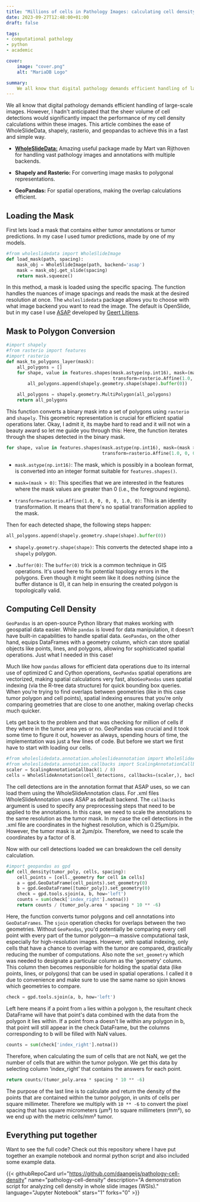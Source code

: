 ```yaml
---
title: "Millions of cells in Pathology Images: calculating cell density"
date: 2023-09-27T12:48:00+01:00
draft: false

tags:
- computational pathology
- python
- academic

cover:
    image: "cover.png"
    alt: "MariaDB Logo"

summary:
    We all know that digital pathology demands efficient handling of large-scale images. However, I hadn't anticipated that the sheer volume of cell detections would significantly impact the performance of my cell density calculations within these images.  This article combines the ease of WholeSlideData, shapely, rasterio, and geopandas to achieve this in a fast and simple way.
---
```


We all know that digital pathology demands efficient handling of large-scale images. However, I hadn't anticipated that the sheer volume of cell detections would significantly impact the performance of my cell density calculations within these images.  This article combines the ease of WholeSlideData, shapely, rasterio, and geopandas to achieve this in a fast and simple way.


- [**WholeSlideData:**](https://github.com/DIAGNijmegen/pathology-whole-slide-data) Amazing useful package made by Mart van Rijthoven for handling vast pathology images and annotations with multiple backends.
  
- **Shapely and Rasterio:** For converting image masks to polygonal representations.
  
- **GeoPandas:** For spatial operations, making the overlap calculations efficient.
  


## Loading the Mask
First lets load a mask that contains either tumor annotations or tumor predictions. In my case I used tumor predictions, made by one of my models. 

```python
#from wholeslidedata import WholeSlideImage
def load_mask(path, spacing):
    mask_obj = WholeSlideImage(path, backend='asap')
    mask = mask_obj.get_slide(spacing)
    return mask.squeeze()
```
In this method, a mask is loaded using the specific spacing. The function handles the nuances of image spacings and reads the mask at the desired resolution at once. The `wholeslidedata` package allows you to choose with what image backend you want to read the image. The default is OpenSlide, but in my case I use [ASAP](https://github.com/computationalpathologygroup/ASAP) developed by [Geert Litjens](https://geertlitjens.nl).

## Mask to Polygon Conversion
```python
#import shapely
#from rasterio import features
#import rasterio
def mask_to_polygons_layer(mask):
    all_polygons = []
    for shape, value in features.shapes(mask.astype(np.int16), mask=(mask > 0),
                                        transform=rasterio.Affine(1.0, 0, 0, 0, 1.0, 0)):
        all_polygons.append(shapely.geometry.shape(shape).buffer(0))

    all_polygons = shapely.geometry.MultiPolygon(all_polygons)
    return all_polygons
```
This function converts a binary mask into a set of polygons using `rasterio` and `shapely`. This geometric representation is crucial for efficient spatial operations later. Okay, I admit it, its maybe hard to read  and it will not win a beauty award so let me guide you through this:
Here, the function iterates through the shapes detected in the binary mask.
```python
for shape, value in features.shapes(mask.astype(np.int16), mask=(mask > 0),
                                    transform=rasterio.Affine(1.0, 0, 0, 0, 1.0, 0)):
```

-   `mask.astype(np.int16)`: The mask, which is possibly in a boolean format, is converted into an integer format suitable for `features.shapes()`.
    
-   `mask=(mask > 0)`: This specifies that we are interested in the features where the mask values are greater than 0 (i.e., the foreground regions).
    
-   `transform=rasterio.Affine(1.0, 0, 0, 0, 1.0, 0)`: This is an identity transformation. It means that there's no spatial transformation applied to the mask.

Then for  each detected shape, the following steps happen:
```python
all_polygons.append(shapely.geometry.shape(shape).buffer(0))
```
-   `shapely.geometry.shape(shape)`: This converts the detected shape into a `shapely` polygon.
    
-   `.buffer(0)`: The `buffer(0)` trick is a common technique in GIS operations. It's used here to fix potential topology errors in the polygons. Even though it might seem like it does nothing (since the buffer distance is 0), it can help in ensuring the created polygon is topologically valid.

## Computing Cell Density
`GeoPandas` is an open-source Python library that makes working with geospatial data easier. While `pandas` is loved for data manipulation, it doesn’t have built-in capabilities to handle spatial data. `GeoPandas`, on the other hand, equips DataFrames with a geometry column, which can store spatial objects like points, lines, and polygons, allowing for sophisticated spatial operations. Just what I needed in this case!

Much like how `pandas` allows for efficient data operations due to its internal use of optimized C and Cython operations, `GeoPandas` spatial operations are vectorized, making spatial calculations very fast, also`GeoPandas` uses spatial indexing (via the R-tree data structure) for quick bounding box queries. When you’re trying to find overlaps between geometries (like in this case tumor polygon and cell points), spatial indexing ensures that you’re only comparing geometries that are close to one another, making overlap checks much quicker.

Lets get back to the problem and that was checking for million of cells if they where in the tumor area yes or no. GeoPandas was crucial and it took some time to figure it out, however as always, spending hours of time, the implementation was just a few lines of code. But before we start we first have to start with loading our cells.

```python
#from wholeslidedata.annotation.wholeslideannotation import WholeSlideAnnotation
#from wholeslidedata.annotation.callbacks import ScalingAnnotationCallback
scaler = ScalingAnnotationCallback(1 / 8)
cells = WholeSlideAnnotation(cell_detections, callbacks=(scaler,), backend='asap')
```

The cell detections are in the annotation format that ASAP uses, so we can load them using the WholeSlideAnnotation class. For .xml files WholeSlideAnnotation uses ASAP as default backend. The `callbacks` argument is used to specify any preprocessing steps that need to be applied to the annotations. In this case, we need to scale the annotations to the same resolution as the tumor mask. In my case the cell detections in the .xml file are coordinates in the highest resolution, which is 0.25μm/pix. However, the tumor mask is at 2μm/pix. Therefore, we need to scale the coordinates by a factor of 8. 

Now with our cell detections loaded we can breakdown the cell density calculation. 
```python
#import geopandas as gpd
def cell_density(tumor_poly, cells, spacing):
    cell_points = [cell._geometry for cell in cells]
    a = gpd.GeoDataFrame(cell_points).set_geometry(0)
    b = gpd.GeoDataFrame([tumor_poly]).set_geometry(0)
    check = gpd.tools.sjoin(a, b, how='left')
    counts = sum(check['index_right'].notna())
    return counts / (tumor_poly.area * spacing * 10 ** -6)
```

Here, the function converts tumor polygons and cell annotations into `GeoDataFrames`. The `sjoin` operation checks for overlaps between the two geometries. Without `GeoPandas`, you'd potentially be comparing every cell point with every part of the tumor polygon—a massive computational task, especially for high-resolution images. However, with spatial indexing, only cells that have a chance to overlap with the tumor are compared, drastically reducing the number of computations. Also note the `set_geometry`  which was needed to designate a particular column as the 'geometry' column. This column then becomes responsible for holding the spatial data (like points, lines, or polygons) that can be used in spatial operations. I called it `0` due to convenience and make sure to use the same name so sjoin knows which geometries to compare. 

```python
check = gpd.tools.sjoin(a, b, how='left')
```
Left here means if a point from `a` lies within a polygon `b`, the resultant check DataFrame will have that point's data combined with the data from the polygon it lies within.
If a point from a doesn't lie within any polygon in b, that point will still appear in the check DataFrame, but the columns corresponding to b will be filled with NaN values.
```python
counts = sum(check['index_right'].notna())
```
Therefore, when calculating the sum of cells that are not NaN, we get the number of cells that are within the tumor polygon. We get this data by selecting column 'index_right' that contains the answers for each point.
```python
return counts/(tumor_poly.area * spacing * 10 ** -6)
```

The purpose of the last line is to calculate and return the density of the points that are contained within the tumor polygon, in units of cells per square millimeter. Therefore we multiply with `10 ** -6` to convert the pixel spacing that has square micrometers (μm²) to square millimeters (mm²), so we end up with the metric cells/mm² tumor.

## Everything put together

Want to see the full code? Check out this repository where I have put together an example notebook and normal python script and also included some example data.

{{< githubRepoCard url="https://github.com/daangeijs/pathology-cell-density" name="pathology-cell-density" description="A demonstration script for analyzing cell density in whole slide images (WSIs)." language="Jupyter Notebook" stars="1" forks="0" >}}

